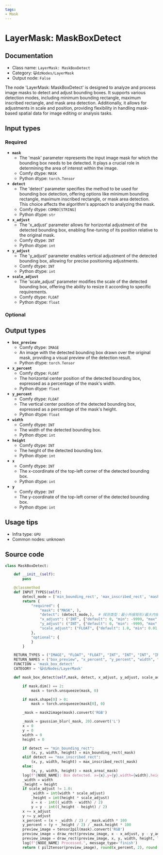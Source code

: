 ```yaml
---
tags:
- Mask
---
```


# LayerMask: MaskBoxDetect
## Documentation
- Class name: `LayerMask: MaskBoxDetect`
- Category: `😺dzNodes/LayerMask`
- Output node: `False`

The node 'LayerMask: MaskBoxDetect' is designed to analyze and process image masks to detect and adjust bounding boxes. It supports various detection modes, including minimum bounding rectangle, maximum inscribed rectangle, and mask area detection. Additionally, it allows for adjustments in scale and position, providing flexibility in handling mask-based spatial data for image editing or analysis tasks.
## Input types
### Required
- **`mask`**
    - The 'mask' parameter represents the input image mask for which the bounding box needs to be detected. It plays a crucial role in determining the area of interest within the image.
    - Comfy dtype: `MASK`
    - Python dtype: `torch.Tensor`
- **`detect`**
    - The 'detect' parameter specifies the method to be used for bounding box detection, offering options like minimum bounding rectangle, maximum inscribed rectangle, or mask area detection. This choice affects the algorithm's approach to analyzing the mask.
    - Comfy dtype: `COMBO[STRING]`
    - Python dtype: `str`
- **`x_adjust`**
    - The 'x_adjust' parameter allows for horizontal adjustment of the detected bounding box, enabling fine-tuning of its position relative to the original mask.
    - Comfy dtype: `INT`
    - Python dtype: `int`
- **`y_adjust`**
    - The 'y_adjust' parameter enables vertical adjustment of the detected bounding box, allowing for precise positioning adjustments.
    - Comfy dtype: `INT`
    - Python dtype: `int`
- **`scale_adjust`**
    - The 'scale_adjust' parameter modifies the scale of the detected bounding box, offering the ability to resize it according to specific requirements.
    - Comfy dtype: `FLOAT`
    - Python dtype: `float`
### Optional
## Output types
- **`box_preview`**
    - Comfy dtype: `IMAGE`
    - An image with the detected bounding box drawn over the original mask, providing a visual preview of the detection result.
    - Python dtype: `torch.Tensor`
- **`x_percent`**
    - Comfy dtype: `FLOAT`
    - The horizontal center position of the detected bounding box, expressed as a percentage of the mask's width.
    - Python dtype: `float`
- **`y_percent`**
    - Comfy dtype: `FLOAT`
    - The vertical center position of the detected bounding box, expressed as a percentage of the mask's height.
    - Python dtype: `float`
- **`width`**
    - Comfy dtype: `INT`
    - The width of the detected bounding box.
    - Python dtype: `int`
- **`height`**
    - Comfy dtype: `INT`
    - The height of the detected bounding box.
    - Python dtype: `int`
- **`x`**
    - Comfy dtype: `INT`
    - The x-coordinate of the top-left corner of the detected bounding box.
    - Python dtype: `int`
- **`y`**
    - Comfy dtype: `INT`
    - The y-coordinate of the top-left corner of the detected bounding box.
    - Python dtype: `int`
## Usage tips
- Infra type: `GPU`
- Common nodes: unknown


## Source code
```python
class MaskBoxDetect:

    def __init__(self):
        pass

    @classmethod
    def INPUT_TYPES(self):
        detect_mode = ['min_bounding_rect', 'max_inscribed_rect', 'mask_area']
        return {
            "required": {
                "mask": ("MASK", ),
                "detect": (detect_mode,),  # 探测类型：最小外接矩形/最大内接矩形
                "x_adjust": ("INT", {"default": 0, "min": -9999, "max": 9999, "step": 1}),  # x轴修正
                "y_adjust": ("INT", {"default": 0, "min": -9999, "max": 9999, "step": 1}),  # y轴修正
                "scale_adjust": ("FLOAT", {"default": 1.0, "min": 0.01, "max": 100, "step": 0.01}), # 比例修正
            },
            "optional": {
            }
        }

    RETURN_TYPES = ("IMAGE", "FLOAT", "FLOAT", "INT", "INT", "INT", "INT",)
    RETURN_NAMES = ("box_preview", "x_percent", "y_percent", "width", "height", "x", "y",)
    FUNCTION = 'mask_box_detect'
    CATEGORY = '😺dzNodes/LayerMask'

    def mask_box_detect(self,mask, detect, x_adjust, y_adjust, scale_adjust):

        if mask.dim() == 2:
            mask = torch.unsqueeze(mask, 0)

        if mask.shape[0] > 0:
            mask = torch.unsqueeze(mask[0], 0)

        _mask = mask2image(mask).convert('RGB')

        _mask = gaussian_blur(_mask, 20).convert('L')
        x = 0
        y = 0
        width = 0
        height = 0

        if detect == "min_bounding_rect":
            (x, y, width, height) = min_bounding_rect(_mask)
        elif detect == "max_inscribed_rect":
            (x, y, width, height) = max_inscribed_rect(_mask)
        else:
            (x, y, width, height) = mask_area(_mask)
        log(f"{NODE_NAME}: Box detected. x={x},y={y},width={width},height={height}")
        _width = width
        _height = height
        if scale_adjust != 1.0:
            _width = int(width * scale_adjust)
            _height = int(height * scale_adjust)
            x = x - int((_width - width) / 2)
            y = y - int((_height - height) / 2)
        x += x_adjust
        y += y_adjust
        x_percent = (x + _width / 2) / _mask.width * 100
        y_percent = (y + _height / 2) / _mask.height * 100
        preview_image = tensor2pil(mask).convert('RGB')
        preview_image = draw_rect(preview_image, x - x_adjust, y - y_adjust, width, height, line_color="#F00000", line_width=int(preview_image.height / 60))
        preview_image = draw_rect(preview_image, x, y, width, height, line_color="#00F000", line_width=int(preview_image.height / 40))
        log(f"{NODE_NAME} Processed.", message_type='finish')
        return ( pil2tensor(preview_image), round(x_percent, 2), round(y_percent, 2), _width, _height, x, y,)

```
